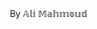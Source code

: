 By 𝔸𝕝𝕚 𝕄𝕒𝕙𝕞𝕠𝕦𝕕 
<html lang="ar" dir="rtl">
<head>
    <meta charset="UTF-8">
    <meta name="viewport" content="width=device-width, initial-scale=1.0">
    <title>حاسبة تطور رأس المال في التداول</title>
    <script src="https://cdn.jsdelivr.net/npm/chart.js"></script>
    <style>
        * {
            margin: 0;
            padding: 0;
            box-sizing: border-box;
            border-radius: 0;
        }

        :root {
            --bg-color: #ffffff;
            --text-color: #333333;
            --input-bg: #f5f5f5;
            --input-border: #ddd;
            --button-bg: #007bff;
            --button-hover: #0056b3;
            --card-bg: #ffffff;
            --card-border: #e0e0e0;
        }

        [data-theme="dark"] {
            --bg-color: #1a1a1a;
            --text-color: #ffffff;
            --input-bg: #2d2d2d;
            --input-border: #444;
            --button-bg: #0d6efd;
            --button-hover: #0b5ed7;
            --card-bg: #2d2d2d;
            --card-border: #444;
        }

        body {
            font-family: 'Segoe UI', Tahoma, Geneva, Verdana, sans-serif;
            background-color: var(--bg-color);
            color: var(--text-color);
            line-height: 1.6;
            transition: all 0.3s ease;
        }

        .container {
            max-width: 1200px;
            margin: 0 auto;
            padding: 20px;
        }

        .header {
            text-align: center;
            margin-bottom: 30px;
        }

        .header h1 {
            font-size: 2.5rem;
            margin-bottom: 10px;
        }

        .theme-toggle {
            position: absolute;
            top: 20px;
            left: 20px;
            background: var(--button-bg);
            color: white;
            border: none;
            padding: 10px 15px;
            cursor: pointer;
            transition: background-color 0.3s ease;
        }

        .theme-toggle:hover {
            background: var(--button-hover);
        }

        .main-content {
            display: grid;
            grid-template-columns: 1fr 2fr;
            gap: 30px;
            align-items: start;
        }

        .inputs-section {
            background: var(--card-bg);
            border: 1px solid var(--card-border);
            padding: 25px;
        }

        .chart-section {
            background: var(--card-bg);
            border: 1px solid var(--card-border);
            padding: 25px;
            min-height: 500px;
        }

        .input-group {
            margin-bottom: 20px;
        }

        .input-group label {
            display: block;
            margin-bottom: 8px;
            font-weight: 600;
        }

        .input-group input {
            width: 100%;
            padding: 12px;
            background: var(--input-bg);
            border: 1px solid var(--input-border);
            color: var(--text-color);
            font-size: 16px;
            transition: border-color 0.3s ease;
        }

        .input-group input:focus {
            outline: none;
            border-color: var(--button-bg);
        }

        .calculate-btn {
            width: 100%;
            padding: 15px;
            background: var(--button-bg);
            color: white;
            border: none;
            font-size: 18px;
            font-weight: 600;
            cursor: pointer;
            transition: background-color 0.3s ease;
            margin-top: 20px;
        }

        .calculate-btn:hover {
            background: var(--button-hover);
        }

        .results {
            margin-top: 25px;
            padding: 20px;
            background: var(--input-bg);
            border: 1px solid var(--input-border);
        }

        .result-item {
            display: flex;
            justify-content: space-between;
            margin-bottom: 10px;
            padding: 8px 0;
            border-bottom: 1px solid var(--input-border);
        }

        .result-item:last-child {
            border-bottom: none;
        }

        .result-label {
            font-weight: 600;
        }

        .result-value {
            font-weight: bold;
            color: var(--button-bg);
        }

        #capitalChart {
            max-height: 400px;
        }

        @media (max-width: 768px) {
            .container {
                padding: 15px;
            }

            .header h1 {
                font-size: 2rem;
            }

            .main-content {
                grid-template-columns: 1fr;
                gap: 20px;
            }

            .theme-toggle {
                position: relative;
                top: auto;
                left: auto;
                margin-bottom: 20px;
                width: 100%;
            }

            .inputs-section,
            .chart-section {
                padding: 20px;
            }
        }

        @media (max-width: 380px) {
            .container {
                padding: 10px;
            }

            .header h1 {
                font-size: 1.8rem;
            }

            .inputs-section,
            .chart-section {
                padding: 15px;
            }

            .input-group input {
                padding: 10px;
                font-size: 14px;
            }

            .calculate-btn {
                padding: 12px;
                font-size: 16px;
            }
        }
    </style>
</head>
<body>
    <div class="container">
        <button class="theme-toggle" onclick="toggleTheme()">🌙 الوضع الليلي</button>
        
        <div class="header">
            <h1>حاسبة تطور رأس المال في التداول</h1>
            <p>احسب تطور رأس مالك بناءً على استراتيجية التداول الخاصة بك</p>
        </div>

        <div class="main-content">
            <div class="inputs-section">
                <h2>المدخلات</h2>
                
                <div class="input-group">
                    <label for="initialCapital">رأس المال الابتدائي</label>
                    <input type="number" id="initialCapital" value="10000" min="1" step="0.01">
                </div>

                <div class="input-group">
                    <label for="targetCapital">الهدف النهائي</label>
                    <input type="number" id="targetCapital" value="50000" min="1" step="0.01">
                </div>

                <div class="input-group">
                    <label for="lossPercentage">نسبة الخسارة لكل صفقة (%)</label>
                    <input type="number" id="lossPercentage" value="1" min="0.1" max="100" step="0.1">
                </div>

                <div class="input-group">
                    <label for="profitPercentage">نسبة الربح لكل صفقة ناجحة (%)</label>
                    <input type="number" id="profitPercentage" value="2" min="0.1" max="1000" step="0.1">
                </div>

                <div class="input-group">
                    <label for="winRate">نسبة التداولات الناجحة (%)</label>
                    <input type="number" id="winRate" value="60" min="1" max="100" step="1">
                </div>

                <div class="input-group">
                    <label for="tradesPerDay">عدد التداولات اليومية</label>
                    <input type="number" id="tradesPerDay" value="5" min="1" max="100" step="1">
                </div>

                <button class="calculate-btn" onclick="calculateCapitalGrowth()">احسب التطور</button>

                <div class="results" id="results" style="display: none;">
                    <h3>النتائج</h3>
                    <div class="result-item">
                        <span class="result-label">رأس المال النهائي:</span>
                        <span class="result-value" id="finalCapital">-</span>
                    </div>
                    <div class="result-item">
                        <span class="result-label">عدد الأيام:</span>
                        <span class="result-value" id="totalDays">-</span>
                    </div>
                    <div class="result-item">
                        <span class="result-label">إجمالي الصفقات:</span>
                        <span class="result-value" id="totalTrades">-</span>
                    </div>
                    <div class="result-item">
                        <span class="result-label">نسبة النمو:</span>
                        <span class="result-value" id="growthRate">-</span>
                    </div>
                </div>
            </div>

            <div class="chart-section">
                <h2>مخطط تطور رأس المال</h2>
                <canvas id="capitalChart"></canvas>
            </div>
        </div>
    </div>

    <script>
        let chart = null;
        let isDarkMode = false;

        function toggleTheme() {
            isDarkMode = !isDarkMode;
            const body = document.body;
            const button = document.querySelector('.theme-toggle');
            
            if (isDarkMode) {
                body.setAttribute('data-theme', 'dark');
                button.textContent = '☀️ الوضع النهاري';
            } else {
                body.removeAttribute('data-theme');
                button.textContent = '🌙 الوضع الليلي';
            }
            
            // Update chart colors if chart exists
            if (chart) {
                updateChartColors();
            }
        }

        function updateChartColors() {
            const textColor = isDarkMode ? '#ffffff' : '#333333';
            const gridColor = isDarkMode ? '#444' : '#e0e0e0';
            
            chart.options.scales.x.ticks.color = textColor;
            chart.options.scales.y.ticks.color = textColor;
            chart.options.scales.x.grid.color = gridColor;
            chart.options.scales.y.grid.color = gridColor;
            chart.options.plugins.legend.labels.color = textColor;
            chart.update();
        }

        function calculateCapitalGrowth() {
            // Get input values
            const initialCapital = parseFloat(document.getElementById('initialCapital').value);
            const targetCapital = parseFloat(document.getElementById('targetCapital').value);
            const lossPercentage = parseFloat(document.getElementById('lossPercentage').value) / 100;
            const profitPercentage = parseFloat(document.getElementById('profitPercentage').value) / 100;
            const winRate = parseFloat(document.getElementById('winRate').value) / 100;
            const tradesPerDay = parseInt(document.getElementById('tradesPerDay').value);

            // Validation
            if (initialCapital <= 0 || targetCapital <= initialCapital) {
                alert('يرجى التأكد من أن رأس المال الابتدائي أكبر من صفر والهدف النهائي أكبر من رأس المال الابتدائي');
                return;
            }

            // Initialize variables
            let currentCapital = initialCapital;
            let days = 0;
            const capitalHistory = [initialCapital];
            const maxDays = 1000; // Prevent infinite loops

            // Simulation
            while (currentCapital < targetCapital && days < maxDays && currentCapital > 0) {
                days++;
                
                // Daily trades simulation
                for (let trade = 0; trade < tradesPerDay; trade++) {
                    const randomValue = Math.random();
                    
                    if (randomValue <= winRate) {
                        // Winning trade
                        currentCapital += currentCapital * profitPercentage;
                    } else {
                        // Losing trade
                        currentCapital -= currentCapital * lossPercentage;
                    }
                    
                    // Stop if capital becomes zero or negative
                    if (currentCapital <= 0) {
                        currentCapital = 0;
                        break;
                    }
                }
                
                capitalHistory.push(currentCapital);
                
                // Stop if capital becomes zero
                if (currentCapital <= 0) {
                    break;
                }
            }

            // Display results
            displayResults(initialCapital, currentCapital, days, tradesPerDay * days);
            
            // Create chart
            createChart(capitalHistory, targetCapital);
        }

        function displayResults(initialCapital, finalCapital, days, totalTrades) {
            const growthRate = ((finalCapital - initialCapital) / initialCapital * 100).toFixed(2);
            
            document.getElementById('finalCapital').textContent = finalCapital.toLocaleString('ar-SA', {
                minimumFractionDigits: 2,
                maximumFractionDigits: 2
            });
            document.getElementById('totalDays').textContent = days.toLocaleString('ar-SA');
            document.getElementById('totalTrades').textContent = totalTrades.toLocaleString('ar-SA');
            document.getElementById('growthRate').textContent = growthRate + '%';
            
            document.getElementById('results').style.display = 'block';
        }

        function createChart(capitalHistory, targetCapital) {
            const ctx = document.getElementById('capitalChart').getContext('2d');
            
            // Destroy existing chart if it exists
            if (chart) {
                chart.destroy();
            }
            
            const labels = capitalHistory.map((_, index) => index);
            const textColor = isDarkMode ? '#ffffff' : '#333333';
            const gridColor = isDarkMode ? '#444' : '#e0e0e0';
            
            chart = new Chart(ctx, {
                type: 'line',
                data: {
                    labels: labels,
                    datasets: [{
                        label: 'رأس المال',
                        data: capitalHistory,
                        borderColor: '#007bff',
                        backgroundColor: 'rgba(0, 123, 255, 0.1)',
                        borderWidth: 2,
                        fill: true,
                        tension: 0.4
                    }, {
                        label: 'الهدف النهائي',
                        data: new Array(capitalHistory.length).fill(targetCapital),
                        borderColor: '#28a745',
                        backgroundColor: 'transparent',
                        borderWidth: 2,
                        borderDash: [5, 5],
                        fill: false,
                        pointRadius: 0
                    }]
                },
                options: {
                    responsive: true,
                    maintainAspectRatio: false,
                    plugins: {
                        legend: {
                            labels: {
                                color: textColor
                            }
                        }
                    },
                    scales: {
                        x: {
                            title: {
                                display: true,
                                text: 'الأيام',
                                color: textColor
                            },
                            ticks: {
                                color: textColor
                            },
                            grid: {
                                color: gridColor
                            }
                        },
                        y: {
                            title: {
                                display: true,
                                text: 'رأس المال',
                                color: textColor
                            },
                            ticks: {
                                color: textColor,
                                callback: function(value) {
                                    return value.toLocaleString('ar-SA');
                                }
                            },
                            grid: {
                                color: gridColor
                            }
                        }
                    }
                }
            });
        }

        // Initialize with default calculation
        window.addEventListener('load', function() {
            calculateCapitalGrowth();
        });
    </script>
</body>
</html>
